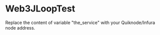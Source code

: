 # Web3JLoopTest

Replace the content of variable "the_service" with your Quiknode/Infura node address.
